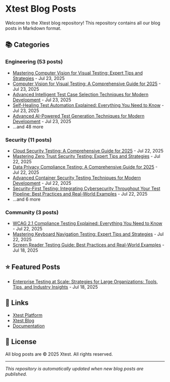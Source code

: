 # Xtest Blog Posts

Welcome to the Xtest blog repository! This repository contains all our blog posts in Markdown format.

## 📚 Categories

### Engineering (53 posts)

- [Mastering Computer Vision for Visual Testing: Expert Tips and Strategies](posts/2025/2025-07-23-mastering-computer-vision-for-visual-testing-expert-tips-and-strategies.md) - Jul 23, 2025
- [Computer Vision for Visual Testing: A Comprehensive Guide for 2025](posts/2025/2025-07-23-computer-vision-for-visual-testing-a-comprehensive-guide-for-2025.md) - Jul 23, 2025
- [Advanced Intelligent Test Case Selection Techniques for Modern Development](posts/2025/2025-07-23-advanced-intelligent-test-case-selection-techniques-for-modern-development.md) - Jul 23, 2025
- [Self-Healing Test Automation Explained: Everything You Need to Know](posts/2025/2025-07-23-self-healing-test-automation-explained-everything-you-need-to-know.md) - Jul 23, 2025
- [Advanced AI-Powered Test Generation Techniques for Modern Development](posts/2025/2025-07-23-advanced-ai-powered-test-generation-techniques-for-modern-development.md) - Jul 23, 2025
- ...and 48 more

### Security (11 posts)

- [Cloud Security Testing: A Comprehensive Guide for 2025](posts/2025/2025-07-22-cloud-security-testing-a-comprehensive-guide-for-2025.md) - Jul 22, 2025
- [Mastering Zero Trust Security Testing: Expert Tips and Strategies](posts/2025/2025-07-22-mastering-zero-trust-security-testing-expert-tips-and-strategies.md) - Jul 22, 2025
- [Data Privacy Compliance Testing: A Comprehensive Guide for 2025](posts/2025/2025-07-22-data-privacy-compliance-testing-a-comprehensive-guide-for-2025.md) - Jul 22, 2025
- [Advanced Container Security Testing Techniques for Modern Development](posts/2025/2025-07-22-advanced-container-security-testing-techniques-for-modern-development.md) - Jul 22, 2025
- [Security-First Testing: Integrating Cybersecurity Throughout Your Test Pipeline: Best Practices and Real-World Examples](posts/2025/2025-07-22-security-first-testing-integrating-cybersecurity-throughout-your-test-pipeline-best-practices-and-real-world-examples.md) - Jul 22, 2025
- ...and 6 more

### Community (3 posts)

- [WCAG 2.1 Compliance Testing Explained: Everything You Need to Know](posts/2025/2025-07-22-wcag-21-compliance-testing-explained-everything-you-need-to-know.md) - Jul 22, 2025
- [Mastering Keyboard Navigation Testing: Expert Tips and Strategies](posts/2025/2025-07-22-mastering-keyboard-navigation-testing-expert-tips-and-strategies.md) - Jul 22, 2025
- [Screen Reader Testing Guide: Best Practices and Real-World Examples](posts/2025/2025-07-18-screen-reader-testing-guide-best-practices-and-real-world-examples.md) - Jul 18, 2025

## ⭐ Featured Posts

- [Enterprise Testing at Scale: Strategies for Large Organizations: Tools, Tips, and Industry Insights](posts/2025/2025-07-18-enterprise-testing-at-scale-strategies-for-large-organizations-tools-tips-and-industry-insights.md) - Jul 18, 2025

## 🔗 Links

- [Xtest Platform](https://xtest.io)
- [Xtest Blog](https://xtest.io/blog)
- [Documentation](https://xtest.io/docs)

## 📝 License

All blog posts are © 2025 Xtest. All rights reserved.

---

*This repository is automatically updated when new blog posts are published.*
